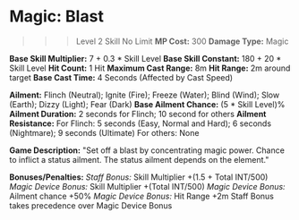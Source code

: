 # __Magic: Blast__ #
>>> Level 2 Skill
No Limit
**MP Cost:** 300
**Damage Type:** Magic

**Base Skill Multiplier:** 7 + 0.3 * Skill Level
**Base Skill Constant:** 180 + 20 * Skill Level
**Hit Count:** 1 Hit
**Maximum Cast Range:** 8m
**Hit Range:** 2m around target
**Base Cast Time:** 4 Seconds (Affected by Cast Speed)

**Ailment:** Flinch (Neutral); Ignite (Fire); Freeze (Water); Blind (Wind); Slow (Earth); Dizzy (Light); Fear (Dark)
**Base Ailment Chance:** (5 * Skill Level)%
**Ailment Duration:** 2 seconds for Flinch; 10 second for others
**Ailment Resistance:**
For Flinch: 5 seconds (Easy, Normal and Hard); 6 seconds (Nightmare); 9 seconds (Ultimate)
For others: None

**Game Description:** "Set off a blast by concentrating magic power. Chance to inflict a status ailment. The status ailment depends on the element."

**Bonuses/Penalties:**
*Staff Bonus:* Skill Multiplier +(1.5 + Total INT/500)
*Magic Device Bonus:* Skill Multiplier +(Total INT/500)
*Magic Device Bonus:* Ailment chance +50%
*Magic Device Bonus:* Hit Range +2m
Staff Bonus takes precedence over Magic Device Bonus
